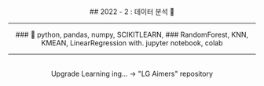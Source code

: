 
<div align="center">
  ## 2022 - 2 : 데이터 분석 💜
  <br><hr>
  ### 🔧 python, pandas, numpy, SCIKITLEARN, 
  ### RandomForest, KNN, KMEAN, LinearRegression
  with. jupyter notebook, colab
  <br>
  <hr>
  <br>
  Upgrade Learning ing... -> "LG Aimers" repository
</div>

